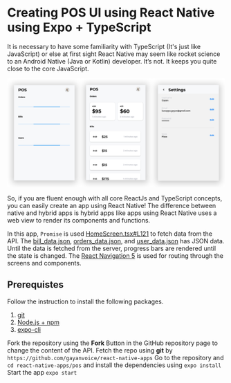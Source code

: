 # Creating POS UI using React Native using Expo + TypeScript  
It is necessary to have some familiarity with TypeScript (It's just like JavaScript) or else at first sight React Native may seem like rocket science to an Android Native (Java or Kotlin) developer. It’s not. It keeps you quite close to the core JavaScript.

![enter image description here](https://raw.githubusercontent.com/gayanvoice/react-native-apps/master/images/pos.png)

So, if you are fluent enough with all core ReactJs and TypeScript concepts, you can easily create an app using React Native! The difference between native and hybrid apps is hybrid apps like apps using React Native uses a web view to render its components and functions.

In this app, `Promise` is used [HomeScreen.tsx#L121](https://github.com/gayanvoice/react-native-apps/blob/master/pos/screens/HomeScreen.tsx#L121) to fetch data from the API. The [bill_data.json](https://github.com/gayanvoice/react-native-apps/blob/master/pos/bill_data.json), [orders_data.json](https://github.com/gayanvoice/react-native-apps/blob/master/pos/orders_data.json), and [user_data.json](https://github.com/gayanvoice/react-native-apps/blob/master/pos/user_data.json) has JSON data. Until the data is fetched from the server, progress bars are rendered until the state is changed. The [React Navigation 5](https://reactnavigation.org/) is used for routing through the screens and components.

## Prerequistes
Follow the instruction to install the following packages.
1. [git](https://git-scm.com/)
2. [Node.js + npm](https://nodejs.org/en/download/)
3. [expo-cli](https://facebook.github.io/react-native/docs/getting-started)

Fork the repository using the **Fork** Button in the GitHub repository page to change the content of the API. 
Fetch the repo using **git** by ````https://github.com/gayanvoice/react-native-apps```` 
Go to the repository and `cd react-native-apps/pos` and install the dependencies using `expo install` 
Start the app `expo start` 
